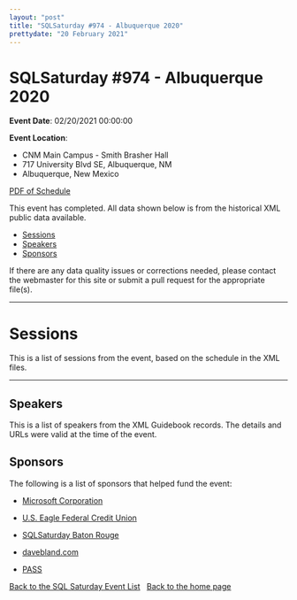 ```yaml
---
layout: "post" 
title: "SQLSaturday #974 - Albuquerque 2020" 
prettydate: "20 February 2021" 
---
```

# SQLSaturday #974 - Albuquerque 2020
 
**Event Date**: 02/20/2021 00:00:00
 
**Event Location**:
- CNM Main Campus - Smith Brasher Hall
- 717 University Blvd SE, Albuquerque, NM
- Albuquerque, New Mexico
 
<a href="/assets/pdf/0974.pdf">PDF of Schedule</a>
 
This event has completed. All data shown below is from the historical XML public data available.
<ul>
   <li><a href="#sessions">Sessions</a></li>
   <li><a href="#speakers">Speakers</a></li>
   <li><a href="#sponsors">Sponsors</a></li>
</ul>
 
 
If there are any data quality issues or corrections needed, please contact the webmaster for this site or submit a pull request for the appropriate file(s). 
 
----------------------------------------------------------------------------------- 
 
# <a name="sessions"></a>Sessions
This is a list of sessions from the event, based on the schedule in the XML files.
 
----------------------------------------------------------------------------------- 
## <a name="#speakers"></a>Speakers
This is a list of speakers from the XML Guidebook records. The details and URLs were valid at the time of the event.
 
 
 
 
## <a name="sponsors"></a>Sponsors
The following is a list of sponsors that helped fund the event:
 
- [Microsoft Corporation](https://www.microsoft.com/en-us/server-cloud/products/sql-server/)
 
- [U.S. Eagle Federal Credit Union](https://www.useagle.org/)
 
- [SQLSaturday Baton Rouge](http://www.sqlsatbr.com)
 
- [davebland.com](http://www.davebland.com)
 
- [PASS](http://www.pass.org)
 
[Back to the SQL Saturday Event List](/past.html)
&nbsp;
[Back to the home page](/index.html)
